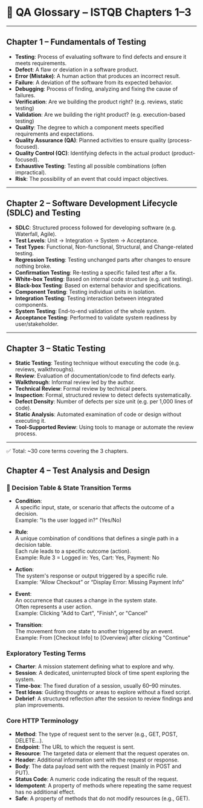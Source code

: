 # 📘 QA Glossary – ISTQB Chapters 1–3

---

## Chapter 1 – Fundamentals of Testing

- **Testing**: Process of evaluating software to find defects and ensure it meets requirements.  
- **Defect**: A flaw or deviation in a software product.  
- **Error (Mistake)**: A human action that produces an incorrect result.  
- **Failure**: A deviation of the software from its expected behavior.  
- **Debugging**: Process of finding, analyzing and fixing the cause of failures.  
- **Verification**: Are we building the product right? (e.g. reviews, static testing)  
- **Validation**: Are we building the right product? (e.g. execution-based testing)  
- **Quality**: The degree to which a component meets specified requirements and expectations.  
- **Quality Assurance (QA)**: Planned activities to ensure quality (process-focused).  
- **Quality Control (QC)**: Identifying defects in the actual product (product-focused).  
- **Exhaustive Testing**: Testing all possible combinations (often impractical).  
- **Risk**: The possibility of an event that could impact objectives.  

---

## Chapter 2 – Software Development Lifecycle (SDLC) and Testing

- **SDLC**: Structured process followed for developing software (e.g. Waterfall, Agile).  
- **Test Levels**: Unit → Integration → System → Acceptance.  
- **Test Types**: Functional, Non-functional, Structural, and Change-related testing.  
- **Regression Testing**: Testing unchanged parts after changes to ensure nothing broke.  
- **Confirmation Testing**: Re-testing a specific failed test after a fix.  
- **White-box Testing**: Based on internal code structure (e.g. unit testing).  
- **Black-box Testing**: Based on external behavior and specifications.  
- **Component Testing**: Testing individual units in isolation.  
- **Integration Testing**: Testing interaction between integrated components.  
- **System Testing**: End-to-end validation of the whole system.  
- **Acceptance Testing**: Performed to validate system readiness by user/stakeholder.  

---

## Chapter 3 – Static Testing

- **Static Testing**: Testing technique without executing the code (e.g. reviews, walkthroughs).  
- **Review**: Evaluation of documentation/code to find defects early.  
- **Walkthrough**: Informal review led by the author.  
- **Technical Review**: Formal review by technical peers.  
- **Inspection**: Formal, structured review to detect defects systematically.  
- **Defect Density**: Number of defects per size unit (e.g. per 1,000 lines of code).  
- **Static Analysis**: Automated examination of code or design without executing it.  
- **Tool-Supported Review**: Using tools to manage or automate the review process.  

---

✅ Total: ~30 core terms covering the 3 chapters.


## Chapter 4 – Test Analysis and Design
### 🧩 Decision Table & State Transition Terms

- **Condition**:  
  A specific input, state, or scenario that affects the outcome of a decision.  
  Example: "Is the user logged in?" (Yes/No)

- **Rule**:  
  A unique combination of conditions that defines a single path in a decision table.  
  Each rule leads to a specific outcome (action).  
  Example: Rule 3 = Logged in: Yes, Cart: Yes, Payment: No

- **Action**:  
  The system's response or output triggered by a specific rule.  
  Example: “Allow Checkout” or “Display Error: Missing Payment Info”

- **Event**:  
  An occurrence that causes a change in the system state.  
  Often represents a user action.  
  Example: Clicking "Add to Cart", "Finish", or "Cancel"

- **Transition**:  
  The movement from one state to another triggered by an event.  
  Example: From [Checkout Info] to [Overview] after clicking "Continue"

### Exploratory Testing Terms

- **Charter**: A mission statement defining what to explore and why.
- **Session**: A dedicated, uninterrupted block of time spent exploring the system.
- **Time-box**: The fixed duration of a session, usually 60–90 minutes.
- **Test Ideas**: Guiding thoughts or areas to explore without a fixed script.
- **Debrief**: A structured reflection after the session to review findings and plan improvements.

### Core HTTP Terminology

- **Method**: The type of request sent to the server (e.g., GET, POST, DELETE...).
- **Endpoint**: The URL to which the request is sent.
- **Resource**: The targeted data or element that the request operates on.
- **Header**: Additional information sent with the request or response.
- **Body**: The data payload sent with the request (mainly in POST and PUT).
- **Status Code**: A numeric code indicating the result of the request.
- **Idempotent**: A property of methods where repeating the same request has no additional effect.
- **Safe**: A property of methods that do not modify resources (e.g., GET).
